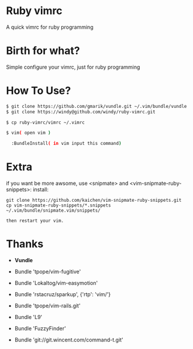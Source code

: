 Ruby vimrc
==========

A quick vimrc for ruby programming

Birth for what?
=======

Simple configure your vimrc, just for ruby programming


How To Use?
=========
```bash
$ git clone https://github.com/gmarik/vundle.git ~/.vim/bundle/vundle
$ git clone https://windy@github.com/windy/ruby-vimrc.git

$ cp ruby-vimrc/vimrc ~/.vimrc

$ vim( open vim )

  :BundleInstall( in vim input this command)
```

Extra
========

if you want be more awsome, use \<snipmate\> and \<vim-snipmate-ruby-snippets\>:
install:
```
git clone https://github.com/kaichen/vim-snipmate-ruby-snippets.git
cp vim-snipmate-ruby-snippets/*.snippets ~/.vim/bundle/snipmate.vim/snippets/

then restart your vim.
```

Thanks
===========

 * **Vundle**

 * Bundle 'tpope/vim-fugitive'
 * Bundle 'Lokaltog/vim-easymotion'
 * Bundle 'rstacruz/sparkup', {'rtp': 'vim/'}
 * Bundle 'tpope/vim-rails.git'
 * Bundle 'L9'
 * Bundle 'FuzzyFinder'
 * Bundle 'git://git.wincent.com/command-t.git'
